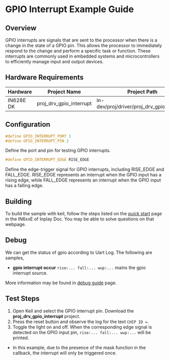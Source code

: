 # GPIO Interrupt Example Guide

## Overview

GPIO interrupts are signals that are sent to the processor when there is a change in the state of a GPIO pin. This allows the processor to immediately respond to the change and perform a specific task or function. These interrupts are commonly used in embedded systems and microcontrollers to efficiently manage input and output devices.



## Hardware Requirements

| Hardware  | Project Name            | Project Path                               |
| --------- | ----------------------- | ------------------------------------------ |
| IN628E DK | proj_drv_gpio_interrupt | in-dev/proj/driver/proj_drv_gpio_interrupt |



## Configuration



```c
#define GPIO_INTERRUPT_PORT 1
#define GPIO_INTERRUPT_PIN 2
```

Define the port and pin for testing GPIO interrupts.



```c
#define GPIO_INTERRUPT_EDGE RISE_EDGE
```

Define the edge-trigger signal for GPIO interrupts, including RISE_EDGE and FALL_EDGE. RISE_EDGE represents an interrupt when the GPIO input has a rising edge, while FALL_EDGE represents an interrupt when the GPIO input has a falling edge.



## Building

To build the sample with keil, follow the steps listed on the [quick start](https://inplay-inc.github.io/docs/in6xxe/quick-start.html) page in the IN6xxE  of Inplay Doc. You may be able to solve questions on that webpage.



## Debug

We can get the status of gpio according to Uart Log. The following are samples,

- **gpio interrupt occur** `rise:... fall:... wup:...` mains the gpio interrupt source.

More information may be found in  [debug guide](https://inplay-inc.github.io/docs/in6xxe/samples/Debug-Guide) page.



## Test Steps

1. Open Keil and select the GPIO interrupt pin. Download the **proj_drv_gpio_interrupt** project.
2. Press the reset button and observe the log for the text `CHIP ID =`.
3. Toggle the light on and off. When the corresponding edge signal is detected on the GPIO input pin, `rise:... fall:... wup:...` will be printed.

- In this example, due to the presence of the mask function in the callback, the interrupt will only be triggered once.